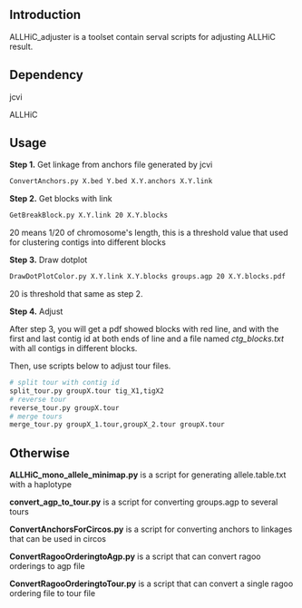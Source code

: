 ## Introduction

ALLHiC_adjuster is a toolset contain serval scripts for adjusting ALLHiC result.

## Dependency

jcvi

ALLHiC

## Usage

**Step 1.** Get linkage from anchors file generated by jcvi

```bash
ConvertAnchors.py X.bed Y.bed X.Y.anchors X.Y.link
```

**Step 2.** Get blocks with link

```bash
GetBreakBlock.py X.Y.link 20 X.Y.blocks
```

20 means 1/20 of chromosome's length, this is a threshold value that used for clustering contigs into different blocks

**Step 3.** Draw dotplot

```bash
DrawDotPlotColor.py X.Y.link X.Y.blocks groups.agp 20 X.Y.blocks.pdf
```

20 is threshold that same as step 2.

**Step 4.** Adjust

After step 3, you will get a pdf showed blocks with red line, and with the first and last contig id at both ends of line and a file named *ctg_blocks.txt* with all contigs in different blocks. 

Then, use scripts below to adjust tour files.

```bash
# split tour with contig id
split_tour.py groupX.tour tig_X1,tigX2
# reverse tour
reverse_tour.py groupX.tour
# merge tours
merge_tour.py groupX_1.tour,groupX_2.tour groupX.tour

```

## Otherwise

**ALLHiC_mono_allele_minimap.py** is a script for generating allele.table.txt with a haplotype

**convert_agp_to_tour.py** is a script for converting groups.agp to several tours

**ConvertAnchorsForCircos.py** is a script for converting anchors to linkages that can be used in circos

**ConvertRagooOrderingtoAgp.py** is a script that can convert ragoo orderings to agp file

**ConvertRagooOrderingtoTour.py** is a script that can convert a single ragoo ordering file to tour file

